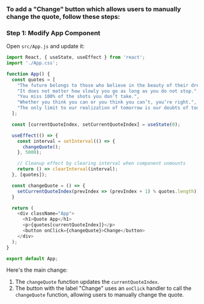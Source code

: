 ### To add a "Change" button which allows users to manually change the quote, follow these steps:

### Step 1: Modify App Component

Open `src/App.js` and update it:

```javascript
import React, { useState, useEffect } from 'react';
import './App.css';

function App() {
  const quotes = [
    "The future belongs to those who believe in the beauty of their dreams.",
    "It does not matter how slowly you go as long as you do not stop.",
    "You miss 100% of the shots you don’t take.",
    "Whether you think you can or you think you can’t, you’re right.",
    "The only limit to our realization of tomorrow is our doubts of today."
  ];

  const [currentQuoteIndex, setCurrentQuoteIndex] = useState(0);

  useEffect(() => {
    const interval = setInterval(() => {
      changeQuote();
    }, 5000);

    // Cleanup effect by clearing interval when component unmounts
    return () => clearInterval(interval);
  }, [quotes]);

  const changeQuote = () => {
    setCurrentQuoteIndex(prevIndex => (prevIndex + 1) % quotes.length);
  }

  return (
    <div className="App">
      <h1>Quote App</h1>
      <p>{quotes[currentQuoteIndex]}</p>
      <button onClick={changeQuote}>Change</button>
    </div>
  );
}

export default App;
```

Here's the main change:

1. The `changeQuote` function updates the `currentQuoteIndex`.
2. The button with the label "Change" uses an `onClick` handler to call the `changeQuote` function, allowing users to manually change the quote.

